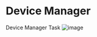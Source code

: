 # Device Manager
 Device Manager Task
![image](https://user-images.githubusercontent.com/75067510/207722360-cfc1b6be-ed2e-47f6-9ef8-67c25627c73d.png)
